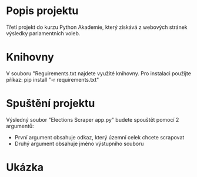 # Popis projektu
Třetí projekt do kurzu Python Akademie, který získává z webových stránek výsledky parlamentních voleb.

# Knihovny
V souboru "Reguirements.txt najdete využité knihovny.
Pro instalaci použijte příkaz: pip install "-r requirements.txt"

# Spuštění projektu
Výsledný soubor "Elections Scraper app.py" budete spouštět pomocí 2 argumentů:
* První argument obsahuje odkaz, který územní celek chcete scrapovat
* Druhý argument obsahuje jméno výstupního souboru

# Ukázka


